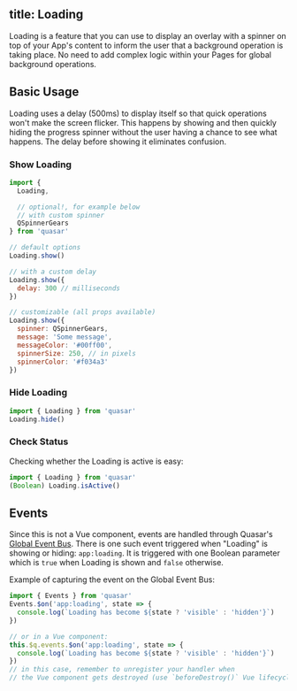 title: Loading
---
Loading is a feature that you can use to display an overlay with a spinner on top of your App's content to inform the user that a background operation is taking place. No need to add complex logic within your Pages for global background operations.
<input type="hidden" data-fullpage-demo="progress/loading">

## Basic Usage
Loading uses a delay (500ms) to display itself so that quick operations won't make the screen flicker. This happens by showing and then quickly hiding the progress spinner without the user having a chance to see what happens. The delay before showing it eliminates confusion.

### Show Loading
``` js
import {
  Loading,

  // optional!, for example below
  // with custom spinner
  QSpinnerGears
} from 'quasar'

// default options
Loading.show()

// with a custom delay
Loading.show({
  delay: 300 // milliseconds
})

// customizable (all props available)
Loading.show({
  spinner: QSpinnerGears,
  message: 'Some message',
  messageColor: '#00ff00',
  spinnerSize: 250, // in pixels
  spinnerColor: '#f034a3'
})
```

### Hide Loading
``` js
import { Loading } from 'quasar'
Loading.hide()
```

### Check Status
Checking whether the Loading is active is easy:

``` js
import { Loading } from 'quasar'
(Boolean) Loading.isActive()
```

## Events
Since this is not a Vue component, events are handled through Quasar's [Global Event Bus](/components/global-event-bus.html). There is one such event triggered when "Loading" is showing or hiding: `app:loading`. It is triggered with one Boolean parameter which is `true` when Loading is shown and `false` otherwise.

Example of capturing the event on the Global Event Bus:
```js
import { Events } from 'quasar'
Events.$on('app:loading', state => {
  console.log(`Loading has become ${state ? 'visible' : 'hidden'}`)
})

// or in a Vue component:
this.$q.events.$on('app:loading', state => {
  console.log(`Loading has become ${state ? 'visible' : 'hidden'}`)
})
// in this case, remember to unregister your handler when
// the Vue component gets destroyed (use `beforeDestroy()` Vue lifecycle hook). See Global Event Bus for more information.
```
